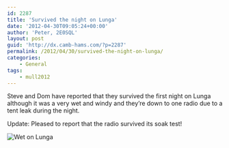 ```yaml
---
id: 2287
title: 'Survived the night on Lunga'
date: '2012-04-30T09:05:24+00:00'
author: 'Peter, 2E0SQL'
layout: post
guid: 'http://dx.camb-hams.com/?p=2287'
permalink: /2012/04/30/survived-the-night-on-lunga/
categories:
    - General
tags:
    - mull2012
---
```


Steve and Dom have reported that they survived the first night on Lunga although it was a very wet and windy and they’re down to one radio due to a tent leak during the night.

Update: Pleased to report that the radio survived its soak test!

![](https://p.twimg.com/Artzhq1CIAI6r1-.jpg "Wet on Lunga")